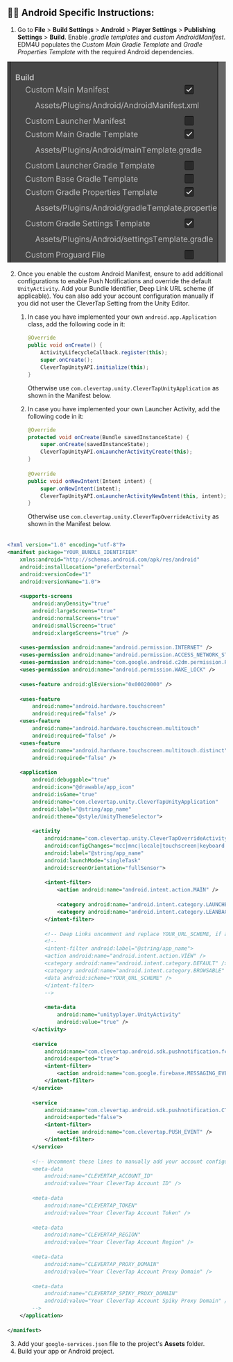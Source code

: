 ## 👨‍💻 Android Specific Instructions:

1. Go to **File** > **Build Settings** > **Android** > **Player Settings** > **Publishing Settings** > **Build**. Enable _.gradle templates_ and _custom AndroidManifest_. EDM4U populates the _Custom Main Gradle Template_ and _Gradle Properties Template_ with the required Android dependencies.

![Android Build Settings](/docs/images/android_settings.png  "Android Build Settings")

2. Once you enable the custom Android Manifest, ensure to add additional configurations to enable Push Notifications and override the default `UnityActivity`. Add your Bundle Identifier, Deep Link URL scheme (if applicable). You can also add your account configuration manually if you did not user the CleverTap Setting from the Unity Editor.

    1. In case you have implemented your own `android.app.Application` class, add the following code in it:
        ```java
        @Override
        public void onCreate() {
            ActivityLifecycleCallback.register(this);
            super.onCreate();
            CleverTapUnityAPI.initialize(this);
        }
        ```
        Otherwise use `com.clevertap.unity.CleverTapUnityApplication` as shown in the Manifest below.

    2. In case you have implemented your own Launcher Activity, add the following code in it:
        ```java
        @Override
        protected void onCreate(Bundle savedInstanceState) {
            super.onCreate(savedInstanceState);
            CleverTapUnityAPI.onLauncherActivityCreate(this);
        }

        @Override
        public void onNewIntent(Intent intent) {
            super.onNewIntent(intent);
            CleverTapUnityAPI.onLauncherActivityNewIntent(this, intent);
        }
        ```
        Otherwise use `com.clevertap.unity.CleverTapOverrideActivity` as shown in the Manifest below.

```xml

<?xml version="1.0" encoding="utf-8"?>
<manifest package="YOUR_BUNDLE_IDENTIFIER"
    xmlns:android="http://schemas.android.com/apk/res/android"
    android:installLocation="preferExternal"
    android:versionCode="1"
    android:versionName="1.0">

    <supports-screens
        android:anyDensity="true"
        android:largeScreens="true"
        android:normalScreens="true"
        android:smallScreens="true"
        android:xlargeScreens="true" />

    <uses-permission android:name="android.permission.INTERNET" />
    <uses-permission android:name="android.permission.ACCESS_NETWORK_STATE" />
    <uses-permission android:name="com.google.android.c2dm.permission.RECEIVE" />
    <uses-permission android:name="android.permission.WAKE_LOCK" />

    <uses-feature android:glEsVersion="0x00020000" />

    <uses-feature
        android:name="android.hardware.touchscreen"
        android:required="false" />
    <uses-feature
        android:name="android.hardware.touchscreen.multitouch"
        android:required="false" />
    <uses-feature
        android:name="android.hardware.touchscreen.multitouch.distinct"
        android:required="false" />

    <application
        android:debuggable="true"
        android:icon="@drawable/app_icon"
        android:isGame="true"
        android:name="com.clevertap.unity.CleverTapUnityApplication"
        android:label="@string/app_name"
        android:theme="@style/UnityThemeSelector">

        <activity
            android:name="com.clevertap.unity.CleverTapOverrideActivity"
            android:configChanges="mcc|mnc|locale|touchscreen|keyboard|keyboardHidden|navigation|orientation|screenLayout|uiMode|screenSize|smallestScreenSize|fontScale"
            android:label="@string/app_name"
            android:launchMode="singleTask"
            android:screenOrientation="fullSensor">

            <intent-filter>
                <action android:name="android.intent.action.MAIN" />

                <category android:name="android.intent.category.LAUNCHER" />
                <category android:name="android.intent.category.LEANBACK_LAUNCHER" />
            </intent-filter>

            <!-- Deep Links uncomment and replace YOUR_URL_SCHEME, if applicable, or remove if not supporting deep links-->
            <!--
            <intent-filter android:label="@string/app_name">
            <action android:name="android.intent.action.VIEW" />
            <category android:name="android.intent.category.DEFAULT" />
            <category android:name="android.intent.category.BROWSABLE" />
            <data android:scheme="YOUR_URL_SCHEME" />
            </intent-filter>
            -->

            <meta-data
                android:name="unityplayer.UnityActivity"
                android:value="true" />
        </activity>

        <service
            android:name="com.clevertap.android.sdk.pushnotification.fcm.FcmMessageListenerService"
            android:exported="true">
            <intent-filter>
                <action android:name="com.google.firebase.MESSAGING_EVENT" />
            </intent-filter>
        </service>

        <service
            android:name="com.clevertap.android.sdk.pushnotification.CTNotificationIntentService"
            android:exported="false">
            <intent-filter>
                <action android:name="com.clevertap.PUSH_EVENT" />
            </intent-filter>
        </service>

        <!-- Uncomment these lines to manually add your account configuration.
        <meta-data
            android:name="CLEVERTAP_ACCOUNT_ID"
            android:value="Your CleverTap Account ID" />

        <meta-data
            android:name="CLEVERTAP_TOKEN"
            android:value="Your CleverTap Account Token" />

        <meta-data
            android:name="CLEVERTAP_REGION"
            android:value="Your CleverTap Account Region" />

        <meta-data
            android:name="CLEVERTAP_PROXY_DOMAIN"
            android:value="Your CleverTap Account Proxy Domain" />

        <meta-data
            android:name="CLEVERTAP_SPIKY_PROXY_DOMAIN"
            android:value="Your CleverTap Account Spiky Proxy Domain" />
        -->
    </application>

</manifest>
```

3. Add your `google-services.json` file to the project's **Assets** folder.
4. Build your app or Android project.
